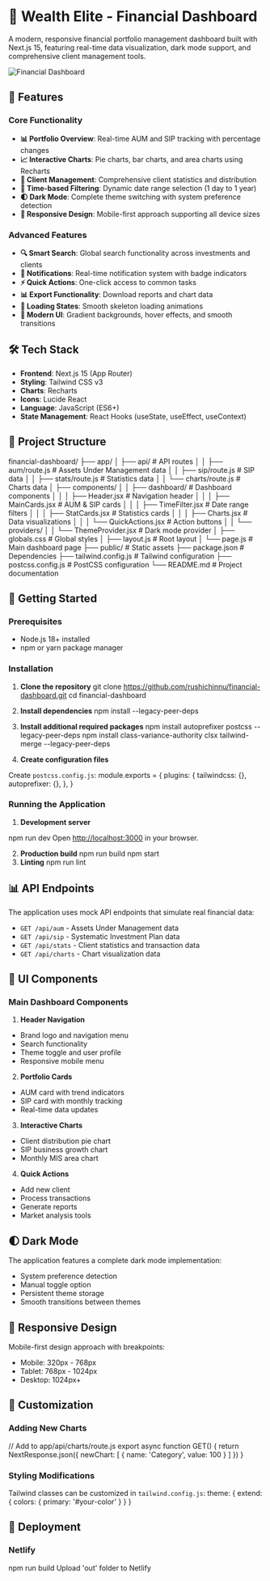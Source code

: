 # 🏦 Wealth Elite - Financial Dashboard

A modern, responsive financial portfolio management dashboard built with Next.js 15, featuring real-time data visualization, dark mode support, and comprehensive client management tools.

![Financial Dashboard](./dashboard.png)

## 🚀 Features

### Core Functionality

- **📊 Portfolio Overview**: Real-time AUM and SIP tracking with percentage changes
- **📈 Interactive Charts**: Pie charts, bar charts, and area charts using Recharts
- **👥 Client Management**: Comprehensive client statistics and distribution
- **📅 Time-based Filtering**: Dynamic date range selection (1 day to 1 year)
- **🌓 Dark Mode**: Complete theme switching with system preference detection
- **📱 Responsive Design**: Mobile-first approach supporting all device sizes

### Advanced Features

- **🔍 Smart Search**: Global search functionality across investments and clients
- **🔔 Notifications**: Real-time notification system with badge indicators
- **⚡ Quick Actions**: One-click access to common tasks
- **📊 Export Functionality**: Download reports and chart data
- **🔄 Loading States**: Smooth skeleton loading animations
- **🎨 Modern UI**: Gradient backgrounds, hover effects, and smooth transitions

## 🛠️ Tech Stack

- **Frontend**: Next.js 15 (App Router)
- **Styling**: Tailwind CSS v3
- **Charts**: Recharts
- **Icons**: Lucide React
- **Language**: JavaScript (ES6+)
- **State Management**: React Hooks (useState, useEffect, useContext)

## 📁 Project Structure

financial-dashboard/
├── app/
│ ├── api/ # API routes
│ │ ├── aum/route.js # Assets Under Management data
│ │ ├── sip/route.js # SIP data
│ │ ├── stats/route.js # Statistics data
│ │ └── charts/route.js # Charts data
│ ├── components/
│ │ ├── dashboard/ # Dashboard components
│ │ │ ├── Header.jsx # Navigation header
│ │ │ ├── MainCards.jsx # AUM & SIP cards
│ │ │ ├── TimeFilter.jsx # Date range filters
│ │ │ ├── StatCards.jsx # Statistics cards
│ │ │ ├── Charts.jsx # Data visualizations
│ │ │ └── QuickActions.jsx # Action buttons
│ │ └── providers/
│ │ └── ThemeProvider.jsx # Dark mode provider
│ ├── globals.css # Global styles
│ ├── layout.js # Root layout
│ └── page.js # Main dashboard page
├── public/ # Static assets
├── package.json # Dependencies
├── tailwind.config.js # Tailwind configuration
├── postcss.config.js # PostCSS configuration
└── README.md # Project documentation

## 🚀 Getting Started

### Prerequisites

- Node.js 18+ installed
- npm or yarn package manager

### Installation

1. **Clone the repository**
   git clone https://github.com/rushichinnu/financial-dashboard.git
   cd financial-dashboard

2. **Install dependencies**
   npm install --legacy-peer-deps

3. **Install additional required packages**
   npm install autoprefixer postcss --legacy-peer-deps
   npm install class-variance-authority clsx tailwind-merge --legacy-peer-deps

4. **Create configuration files**

Create `postcss.config.js`:
module.exports = {
plugins: {
tailwindcss: {},
autoprefixer: {},
},
}

### Running the Application

1. **Development server**

npm run dev
Open [http://localhost:3000](http://localhost:3000) in your browser.

2. **Production build**
   npm run build
   npm start
3. **Linting**
   npm run lint

## 📊 API Endpoints

The application uses mock API endpoints that simulate real financial data:

- `GET /api/aum` - Assets Under Management data
- `GET /api/sip` - Systematic Investment Plan data
- `GET /api/stats` - Client statistics and transaction data
- `GET /api/charts` - Chart visualization data

## 🎨 UI Components

### Main Dashboard Components

1. **Header Navigation**

- Brand logo and navigation menu
- Search functionality
- Theme toggle and user profile
- Responsive mobile menu

2. **Portfolio Cards**

- AUM card with trend indicators
- SIP card with monthly tracking
- Real-time data updates

3. **Interactive Charts**

- Client distribution pie chart
- SIP business growth chart
- Monthly MIS area chart

4. **Quick Actions**

- Add new client
- Process transactions
- Generate reports
- Market analysis tools

## 🌓 Dark Mode

The application features a complete dark mode implementation:

- System preference detection
- Manual toggle option
- Persistent theme storage
- Smooth transitions between themes

## 📱 Responsive Design

Mobile-first design approach with breakpoints:

- Mobile: 320px - 768px
- Tablet: 768px - 1024px
- Desktop: 1024px+

## 🔧 Customization

### Adding New Charts

// Add to app/api/charts/route.js
export async function GET() {
return NextResponse.json({
newChart: [
{ name: 'Category', value: 100 }
]
})
}

### Styling Modifications

Tailwind classes can be customized in `tailwind.config.js`:
theme: {
extend: {
colors: {
primary: '#your-color'
}
}
}

## 🚀 Deployment

### Netlify

npm run build
Upload 'out' folder to Netlify
